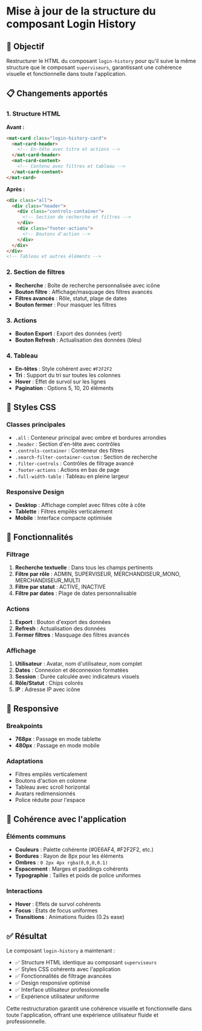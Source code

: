# Mise à jour de la structure du composant Login History

## 🎯 Objectif
Restructurer le HTML du composant `login-history` pour qu'il suive la même structure que le composant `superviseurs`, garantissant une cohérence visuelle et fonctionnelle dans toute l'application.

## 📋 Changements apportés

### 1. Structure HTML
**Avant :**
```html
<mat-card class="login-history-card">
  <mat-card-header>
    <!-- En-tête avec titre et actions -->
  </mat-card-header>
  <mat-card-content>
    <!-- Contenu avec filtres et tableau -->
  </mat-card-content>
</mat-card>
```

**Après :**
```html
<div class="all">
  <div class="header">
    <div class="controls-container">
      <!-- Section de recherche et filtres -->
    </div>
    <div class="footer-actions">
      <!-- Boutons d'action -->
    </div>
  </div>
</div>
<!-- Tableau et autres éléments -->
```

### 2. Section de filtres
- **Recherche** : Boîte de recherche personnalisée avec icône
- **Bouton filtre** : Affichage/masquage des filtres avancés
- **Filtres avancés** : Rôle, statut, plage de dates
- **Bouton fermer** : Pour masquer les filtres

### 3. Actions
- **Bouton Export** : Export des données (vert)
- **Bouton Refresh** : Actualisation des données (bleu)

### 4. Tableau
- **En-têtes** : Style cohérent avec `#F2F2F2`
- **Tri** : Support du tri sur toutes les colonnes
- **Hover** : Effet de survol sur les lignes
- **Pagination** : Options 5, 10, 20 éléments

## 🎨 Styles CSS

### Classes principales
- `.all` : Conteneur principal avec ombre et bordures arrondies
- `.header` : Section d'en-tête avec contrôles
- `.controls-container` : Conteneur des filtres
- `.search-filter-container-custom` : Section de recherche
- `.filter-controls` : Contrôles de filtrage avancé
- `.footer-actions` : Actions en bas de page
- `.full-width-table` : Tableau en pleine largeur

### Responsive Design
- **Desktop** : Affichage complet avec filtres côte à côte
- **Tablette** : Filtres empilés verticalement
- **Mobile** : Interface compacte optimisée

## 🔧 Fonctionnalités

### Filtrage
1. **Recherche textuelle** : Dans tous les champs pertinents
2. **Filtre par rôle** : ADMIN, SUPERVISEUR, MERCHANDISEUR_MONO, MERCHANDISEUR_MULTI
3. **Filtre par statut** : ACTIVE, INACTIVE
4. **Filtre par dates** : Plage de dates personnalisable

### Actions
1. **Export** : Bouton d'export des données
2. **Refresh** : Actualisation des données
3. **Fermer filtres** : Masquage des filtres avancés

### Affichage
1. **Utilisateur** : Avatar, nom d'utilisateur, nom complet
2. **Dates** : Connexion et déconnexion formatées
3. **Session** : Durée calculée avec indicateurs visuels
4. **Rôle/Statut** : Chips colorés
5. **IP** : Adresse IP avec icône

## 📱 Responsive

### Breakpoints
- **768px** : Passage en mode tablette
- **480px** : Passage en mode mobile

### Adaptations
- Filtres empilés verticalement
- Boutons d'action en colonne
- Tableau avec scroll horizontal
- Avatars redimensionnés
- Police réduite pour l'espace

## 🎯 Cohérence avec l'application

### Éléments communs
- **Couleurs** : Palette cohérente (#0E6AF4, #F2F2F2, etc.)
- **Bordures** : Rayon de 8px pour les éléments
- **Ombres** : `0 2px 4px rgba(0,0,0,0.1)`
- **Espacement** : Marges et paddings cohérents
- **Typographie** : Tailles et poids de police uniformes

### Interactions
- **Hover** : Effets de survol cohérents
- **Focus** : États de focus uniformes
- **Transitions** : Animations fluides (0.2s ease)

## ✅ Résultat

Le composant `login-history` a maintenant :
- ✅ Structure HTML identique au composant `superviseurs`
- ✅ Styles CSS cohérents avec l'application
- ✅ Fonctionnalités de filtrage avancées
- ✅ Design responsive optimisé
- ✅ Interface utilisateur professionnelle
- ✅ Expérience utilisateur uniforme

Cette restructuration garantit une cohérence visuelle et fonctionnelle dans toute l'application, offrant une expérience utilisateur fluide et professionnelle.

